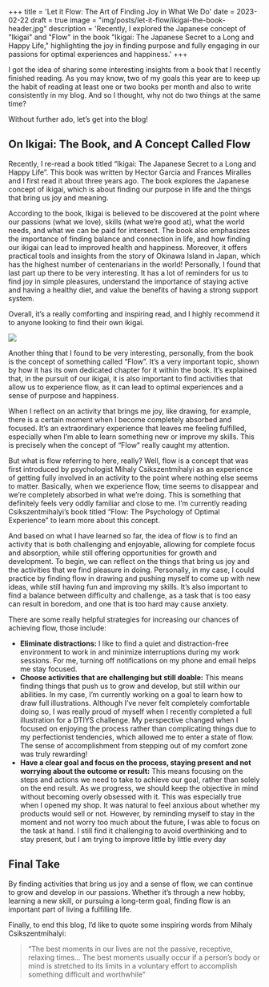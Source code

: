 +++
title = 'Let it Flow: The Art of Finding Joy in What We Do'
date = 2023-02-22
draft = true
image = "img/posts/let-it-flow/ikigai-the-book-header.jpg"
description = 'Recently, I explored the Japanese concept of "Ikigai" and "Flow" in the book "Ikigai: The Japanese Secret to a Long and Happy Life," highlighting the joy in finding purpose and fully engaging in our passions for optimal experiences and happiness.'
+++

I got the idea of sharing some interesting insights from a book that I recently finished reading. As you may know, two of my goals this year are to keep up the habit of reading at least one or two books per month and also to write consistently in my blog. And so I thought, why not do two things at the same time?

Without further ado, let’s get into the blog!

## On Ikigai: The Book, and A Concept Called Flow

Recently, I re-read a book titled “Ikigai: The Japanese Secret to a Long and Happy Life”. This book was written by Hector Garcia and Frances Miralles and I first read it about three years ago. The book explores the Japanese concept of ikigai, which is about finding our purpose in life and the things that bring us joy and meaning. 

According to the book, Ikigai is believed to be discovered at the point where our passions (what we love), skills (what we’re good at), what the world needs, and what we can be paid for intersect. The book also emphasizes the importance of finding balance and connection in life, and how finding our ikigai can lead to improved health and happiness. Moreover, it offers practical tools and insights from the story of Okinawa Island in Japan, which has the highest number of centenarians in the world! Personally, I found that last part up there to be very interesting. It has a lot of reminders for us to find joy in simple pleasures, understand the importance of staying active and having a healthy diet, and value the benefits of having a strong support system.

Overall, it’s a really comforting and inspiring read, and I highly recommend it to anyone looking to find their own ikigai.

![](/img/posts/let-it-flow/ikigai-the-book.jpg)

Another thing that I found to be very interesting, personally, from the book is the concept of something called “Flow”. It’s a very important topic, shown by how it has its own dedicated chapter for it within the book. It’s explained that, in the pursuit of our ikigai, it is also important to find activities that allow us to experience flow, as it can lead to optimal experiences and a sense of purpose and happiness.

When I reflect on an activity that brings me joy, like drawing, for example, there is a certain moment when I become completely absorbed and focused. It’s an extraordinary experience that leaves me feeling fulfilled, especially when I’m able to learn something new or improve my skills. This is precisely when the concept of “Flow” really caught my attention.

But what is flow referring to here, really? Well, flow is a concept that was first introduced by psychologist Mihaly Csikszentmihalyi as an experience of getting fully involved in an activity to the point where nothing else seems to matter. Basically, when we experience flow, time seems to disappear and we’re completely absorbed in what we’re doing. This is something that definitely feels very oddly familiar and close to me. I’m currently reading Csikszentmihalyi’s book titled “Flow: The Psychology of Optimal Experience” to learn more about this concept.

And based on what I have learned so far, the idea of flow is to find an activity that is both challenging and enjoyable, allowing for complete focus and absorption, while still offering opportunities for growth and development. To begin, we can reflect on the things that bring us joy and the activities that we find pleasure in doing. Personally, in my case, I could practice by finding flow in drawing and pushing myself to come up with new ideas, while still having fun and improving my skills. It’s also important to find a balance between difficulty and challenge, as a task that is too easy can result in boredom, and one that is too hard may cause anxiety. 

There are some really helpful strategies for increasing our chances of achieving flow, those include: 

+ **Eliminate distractions:** I like to find a quiet and distraction-free environment to work in and minimize interruptions during my work sessions. For me, turning off notifications on my phone and email helps me stay focused.
+ **Choose activities that are challenging but still doable:** This means finding things that push us to grow and develop, but still within our abilities. In my case, I’m currently working on a goal to learn how to draw full illustrations. Although I’ve never felt completely comfortable doing so, I was really proud of myself when I recently completed a full illustration for a DTIYS challenge. My perspective changed when I focused on enjoying the process rather than complicating things due to my perfectionist tendencies, which allowed me to enter a state of flow. The sense of accomplishment from stepping out of my comfort zone was truly rewarding!
+ **Have a clear goal and focus on the process, staying present and not worrying about the outcome or result:** This means focusing on the steps and actions we need to take to achieve our goal, rather than solely on the end result. As we progress, we should keep the objective in mind without becoming overly obsessed with it. This was especially true when I opened my shop. It was natural to feel anxious about whether my products would sell or not.  However, by reminding myself to stay in the moment and not worry too much about the future, I was able to focus on the task at hand. I still find it challenging to avoid overthinking and to stay present, but I am trying to improve little by little every day

## Final Take

By finding activities that bring us joy and a sense of flow, we can continue to grow and develop in our passions. Whether it’s through a new hobby, learning a new skill, or pursuing a long-term goal, finding flow is an important part of living a fulfilling life. 

Finally, to end this blog, I’d like to quote some inspiring words from Mihaly Csikszentmihalyi: 

> “The best moments in our lives are not the passive, receptive, relaxing times… The best moments usually occur if a person’s body or mind is stretched to its limits in a voluntary effort to accomplish something difficult and worthwhile”